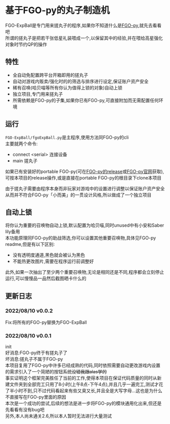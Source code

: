 # 基于FGO-py的丸子制造机

FGO-ExpBall是专门用来搓丸子的程序,如果你不知道什么是[FGO-py](https://github.com/hgjazhgj/FGO-py),就先去看看吧  
所谓的搓丸子是把若干张低星礼装喂成一个,以保留其中的经验,并在喂给高星强化对象时节约QP的操作  

## 特性

- 全自动免配置跨平台开箱即用的搓丸子  
- 自动对游戏内贩卖/强化时的的筛选与排序进行设定,保证账户资产安全  
- 稀有召唤(哈贝喵等所有你认为值得上锁的对象)自动上锁  
- 独立项目,专门用来搓丸子
- 所需依赖是FGO-py的子集,如果你已有FGO-py,可直接附加而无需配置任何环境  

## 运行

`FGO-ExpBall/fgoExpBall.py`是主程序,使用方法同FGO-py的cli  
主要就两个命令:

- connect \<serial\>  连接设备  
- main                搓丸子

如果已有安装好的portable FGO-py(可在[FGO-py的release](https://github.com/hgjazhgj/FGO-py/releases/tag/v2022.06.12)或[FGO-py官网](https://fgo-py.hgjazhgj.top/)获取),可按本项目的release操作,或是直接在portable FGO-py的根目录下clone本项目

由于搓丸子需要由程序本身而非玩家对游戏中的设置进行调整以保证账户资产安全从而并不符合FGO-py「小而美」的一贯设计风格,所以做成了一个独立项目

## 自动上锁

将你认为重要的召唤物自动上锁,默认配置为哈贝喵,同时unused中有小安和Saber lily备用  
本功能原理同FGO-py的助战筛选,你可以设置其他重要召唤物,具体见FGO-py readme,但是有以下区别:  

- 没有透明度通道,黑色就会被认为黑色  
- 不能热更改图片,需要在程序运行前调整好  

此外,如果一次抽出了至少两个重要召唤物,无论是相同还是不同,程序都会立刻停止运行,可以慢慢品一品然后截图晒卡什么的  

## 更新日志

### 2022/08/10 v0.0.2

Fix:将所有的FGO-py替换为FGO-ExpBall  

### 2022/08/10 v0.0.1

init  
好消息:FGO-py终于有搓丸子了  
坏消息:搓丸子不属于FGO-py  
本项目复用了FGO-py中许多已经成熟的代码,同时依照需要自动更改游戏内设置的需求引入了一个简陋的按钮系统~~没错我跟alas学的~~  
事实证明这个框架完美胜任了当前的工作,使得本项目在保证代码质量的同时从新建文件夹到全部完工只用了8小时(上午8点-下午4点),并且几乎一遍完工,测试才花了半小时不到,只不过代码看起来有些又臭又长,并且全是大写字母...这也是为什么不直接写在FGO-py里面的原因  
本次是一个成功的尝试,后续的想法是进一步将FGO-py的模块通用化出来,但还是先看看有没有bug吧  
另外,本人尚未通关2.6,所以本人暂时无法进行大量测试  
